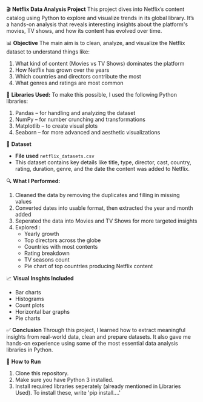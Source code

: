 🎬 **Netflix Data Analysis Project**
This project dives into Netflix’s content catalog using Python to explore and visualize trends in its global library. 
It’s a hands-on analysis that reveals interesting insights about the platform's movies, TV shows, and how its content has evolved over time.

📊 **Objective**
The main aim is to clean, analyze, and visualize the Netflix dataset to understand things like:
1. What kind of content (Movies vs TV Shows) dominates the platform
2. How Netflix has grown over the years
3. Which countries and directors contribute the most
4. What genres and ratings are most common

🧰 **Libraries Used:**
To make this possible, I used the following Python libraries:
1. Pandas – for handling and analyzing the dataset
2. NumPy – for number crunching and transformations
3. Matplotlib – to create visual plots
4. Seaborn – for more advanced and aesthetic visualizations

📂 **Dataset**
- **File used** `netflix_datasets.csv`
- This dataset contains key details like title, type, director, cast, country, rating, duration, genre, and the date the content was added to Netflix.

🔍 **What I Performed:** 
1. Cleaned the data by removing the duplicates and filling in missing values
2. Converted dates into usable format, then extracted the year and month added
3. Seperated the data into Movies and TV Shows for more targeted insights
4. Explored :
   - Yearly growth
   - Top directors across the globe
   - Countries with most contents
   - Rating breakdown
   - TV seasons count
   - Pie chart of top countries producing Netflix content

📈 **Visual Insghts Included**
- Bar charts
- Histograms
- Count plots
- Horizontal bar graphs
- Pie charts

✅ **Conclusion**
Through this project, I learned how to extract meaningful insights from real-world data, clean and prepare datasets. It also gave me hands-on experience using some of the most essential data analysis libraries in Python.

📎 **How to Run**
1. Clone this repository.
2. Make sure you have Python 3 installed.
3. Install required libraries seperately (already mentioned in Libraries Used). To install these, write 'pip install....'
  
